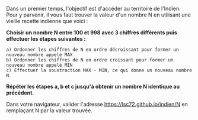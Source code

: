 
Dans un premier temps, l'objectif est d'accéder au territoire de l'Indien.  
Pour y parvenir, il vous faut trouver la valeur d'un nombre N en utilisant une vieille recette indienne que voici :  

__Choisir un nombre N entre 100 et 998 avec 3 chiffres différents puis effectuer les étapes suivantes :__
````
a) Ordonner les chiffres de N en ordre décroissant pour former un nouveau nombre appelé MAX
b) Ordonner les chiffres de N en ordre croissant pour former un nouveau nombre appelé MIN
c) Effectuer la soustraction MAX - MIN, ce qui donne un nouveau nombre N
````
__Répéter les étapes a, b et c jusqu'à obtenir un nombre N identique au précédent.__  

Dans votre navigateur, valider l'adresse https://lsc72.github.io/indien/N en remplaçant N par la valeur trouvée.
